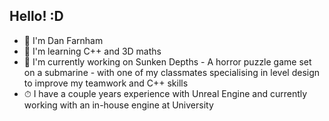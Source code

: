 ## Hello! :D
- 👋 I'm Dan Farnham <br>
- 🔭 I'm learning C++ and 3D maths <br>
- 🌱 I'm currently working on Sunken Depths - A horror puzzle game set on a submarine - with one of my classmates specialising in level design to improve my teamwork and C++ skills <br>
- ⏱ I have a couple years experience with Unreal Engine and currently working with an in-house engine at University
